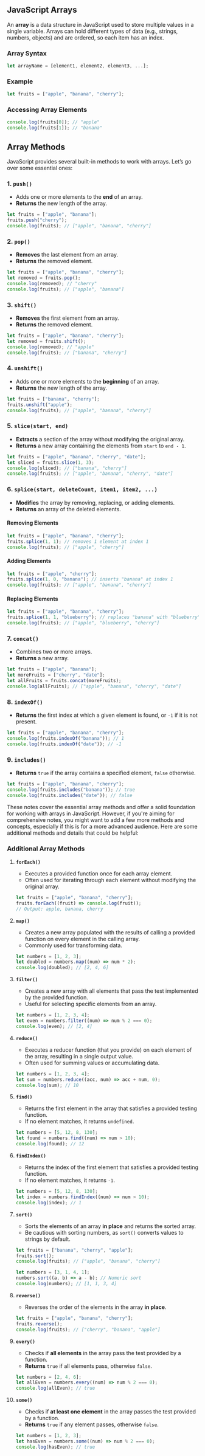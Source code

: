 ## JavaScript Arrays

An **array** is a data structure in JavaScript used to store multiple values in a single variable. Arrays can hold different types of data (e.g., strings, numbers, objects) and are ordered, so each item has an index.

### Array Syntax
```javascript
let arrayName = [element1, element2, element3, ...];
```

### Example
```javascript
let fruits = ["apple", "banana", "cherry"];
```

### Accessing Array Elements
```javascript
console.log(fruits[0]); // "apple"
console.log(fruits[1]); // "banana"
```

## Array Methods

JavaScript provides several built-in methods to work with arrays. Let’s go over some essential ones:

### 1. `push()`
- Adds one or more elements to the **end** of an array.
- **Returns** the new length of the array.

```javascript
let fruits = ["apple", "banana"];
fruits.push("cherry");
console.log(fruits); // ["apple", "banana", "cherry"]
```

### 2. `pop()`
- **Removes** the last element from an array.
- **Returns** the removed element.

```javascript
let fruits = ["apple", "banana", "cherry"];
let removed = fruits.pop();
console.log(removed); // "cherry"
console.log(fruits); // ["apple", "banana"]
```

### 3. `shift()`
- **Removes** the first element from an array.
- **Returns** the removed element.

```javascript
let fruits = ["apple", "banana", "cherry"];
let removed = fruits.shift();
console.log(removed); // "apple"
console.log(fruits); // ["banana", "cherry"]
```

### 4. `unshift()`
- Adds one or more elements to the **beginning** of an array.
- **Returns** the new length of the array.

```javascript
let fruits = ["banana", "cherry"];
fruits.unshift("apple");
console.log(fruits); // ["apple", "banana", "cherry"]
```

### 5. `slice(start, end)`
- **Extracts** a section of the array without modifying the original array.
- **Returns** a new array containing the elements from `start` to `end - 1`.

```javascript
let fruits = ["apple", "banana", "cherry", "date"];
let sliced = fruits.slice(1, 3);
console.log(sliced); // ["banana", "cherry"]
console.log(fruits); // ["apple", "banana", "cherry", "date"]
```

### 6. `splice(start, deleteCount, item1, item2, ...)`
- **Modifies** the array by removing, replacing, or adding elements.
- **Returns** an array of the deleted elements.

#### Removing Elements
```javascript
let fruits = ["apple", "banana", "cherry"];
fruits.splice(1, 1); // removes 1 element at index 1
console.log(fruits); // ["apple", "cherry"]
```

#### Adding Elements
```javascript
let fruits = ["apple", "cherry"];
fruits.splice(1, 0, "banana"); // inserts "banana" at index 1
console.log(fruits); // ["apple", "banana", "cherry"]
```

#### Replacing Elements
```javascript
let fruits = ["apple", "banana", "cherry"];
fruits.splice(1, 1, "blueberry"); // replaces "banana" with "blueberry"
console.log(fruits); // ["apple", "blueberry", "cherry"]
```

### 7. `concat()`
- Combines two or more arrays.
- **Returns** a new array.

```javascript
let fruits = ["apple", "banana"];
let moreFruits = ["cherry", "date"];
let allFruits = fruits.concat(moreFruits);
console.log(allFruits); // ["apple", "banana", "cherry", "date"]
```

### 8. `indexOf()`
- **Returns** the first index at which a given element is found, or `-1` if it is not present.

```javascript
let fruits = ["apple", "banana", "cherry"];
console.log(fruits.indexOf("banana")); // 1
console.log(fruits.indexOf("date")); // -1
```

### 9. `includes()`
- **Returns** `true` if the array contains a specified element, `false` otherwise.

```javascript
let fruits = ["apple", "banana", "cherry"];
console.log(fruits.includes("banana")); // true
console.log(fruits.includes("date")); // false
```


These notes cover the essential array methods and offer a solid foundation for working with arrays in JavaScript. However, if you're aiming for comprehensive notes, you might want to add a few more methods and concepts, especially if this is for a more advanced audience. Here are some additional methods and details that could be helpful:

### Additional Array Methods

1. **`forEach()`**
   - Executes a provided function once for each array element.
   - Often used for iterating through each element without modifying the original array.

   ```javascript
   let fruits = ["apple", "banana", "cherry"];
   fruits.forEach((fruit) => console.log(fruit));
   // Output: apple, banana, cherry
   ```

2. **`map()`**
   - Creates a new array populated with the results of calling a provided function on every element in the calling array.
   - Commonly used for transforming data.

   ```javascript
   let numbers = [1, 2, 3];
   let doubled = numbers.map((num) => num * 2);
   console.log(doubled); // [2, 4, 6]
   ```

3. **`filter()`**
   - Creates a new array with all elements that pass the test implemented by the provided function.
   - Useful for selecting specific elements from an array.

   ```javascript
   let numbers = [1, 2, 3, 4];
   let even = numbers.filter((num) => num % 2 === 0);
   console.log(even); // [2, 4]
   ```

4. **`reduce()`**
   - Executes a reducer function (that you provide) on each element of the array, resulting in a single output value.
   - Often used for summing values or accumulating data.

   ```javascript
   let numbers = [1, 2, 3, 4];
   let sum = numbers.reduce((acc, num) => acc + num, 0);
   console.log(sum); // 10
   ```

5. **`find()`**
   - Returns the first element in the array that satisfies a provided testing function.
   - If no element matches, it returns `undefined`.

   ```javascript
   let numbers = [5, 12, 8, 130];
   let found = numbers.find((num) => num > 10);
   console.log(found); // 12
   ```

6. **`findIndex()`**
   - Returns the index of the first element that satisfies a provided testing function.
   - If no element matches, it returns `-1`.

   ```javascript
   let numbers = [5, 12, 8, 130];
   let index = numbers.findIndex((num) => num > 10);
   console.log(index); // 1
   ```

7. **`sort()`**
   - Sorts the elements of an array **in place** and returns the sorted array.
   - Be cautious with sorting numbers, as `sort()` converts values to strings by default.

   ```javascript
   let fruits = ["banana", "cherry", "apple"];
   fruits.sort();
   console.log(fruits); // ["apple", "banana", "cherry"]
   
   let numbers = [3, 1, 4, 1];
   numbers.sort((a, b) => a - b); // Numeric sort
   console.log(numbers); // [1, 1, 3, 4]
   ```

8. **`reverse()`**
   - Reverses the order of the elements in the array **in place**.

   ```javascript
   let fruits = ["apple", "banana", "cherry"];
   fruits.reverse();
   console.log(fruits); // ["cherry", "banana", "apple"]
   ```

9. **`every()`**
   - Checks if **all elements** in the array pass the test provided by a function.
   - **Returns** `true` if all elements pass, otherwise `false`.

   ```javascript
   let numbers = [2, 4, 6];
   let allEven = numbers.every((num) => num % 2 === 0);
   console.log(allEven); // true
   ```

10. **`some()`**
    - Checks if **at least one element** in the array passes the test provided by a function.
    - **Returns** `true` if any element passes, otherwise `false`.

    ```javascript
    let numbers = [1, 2, 3];
    let hasEven = numbers.some((num) => num % 2 === 0);
    console.log(hasEven); // true
    ```
